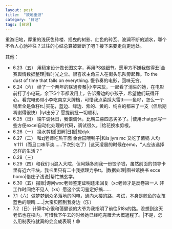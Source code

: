 ```yaml
---
layout: post
title:  "故地重游"
category: "日记"
tags: [日记]
---
```

重游旧地，厚重的浅灰色砖楼、摇曳的树影、红色的砖瓦、波澜不断的湖水，哪个不令人心驰神往？过往的心结总算被斩断了吧？接下来要走向更远处。

其他：
- 6.23（五） 用稿定设计做长图文字，再用PS做细节。愿甲方不嫌我做得丑|金赛舆情数据整理|看时光之尘。很喜欢主角三人在街头乐队旁起舞。To the dust of time that falls on everything. 慢节奏的电影，回味无穷。
- 6.24（六） 续了一个两年的联通套餐|小李来玩，一起看了消失的她，在电影前打了小电玩，余下5个币都没用上，告诉旁边的小孩子，希望他们玩得开心。看完电影带小李吃南京大牌档，可惜我点菜踩大雷tt——鱼籽，怎么一个锅里全是鱼籽tt.|买花，蓝边、绿边、紫的、黄的、纯白的都来了一支（但后期凋谢得很快）|lyl出分了 愿提前批一切顺利。
- 6.25（日） 端午调休日，我恨调休，比朝三暮四恶劣多了。|使用chatgpt写一些方便excel自动化处理的代码，调试很久。|给花换水剪根。
- 6.26（一） 换水剪根|图解|日报|想dyk
- 6.27（二） 和zj老师吃热干面 金台园喂鸭子|和ls jym mc 又吃了菌锅 人均￥111（而且口味平淡……下次别吃了）|这天凌晨的时候在emo，“人应该选择怎样的生活？”
- 6.28（三）
- 6.29（四）和我们lsj混入大院，但阿姨多刷我一份饺子钱，虽然前面的领导卡里有近六千块，我卡里只有二十我据理力争tt。|数据处理|图书馆换书 ecce homo|借庄子浅说|帮忙搞玄学。
- 6.30（五）报账|询问wxc老师鉴定证明还未回复（xc老师才是反卷第一人 非工作时间绝不见人（xs）愿这个实习鉴定好搞……
- 7.1（六）做梦梦到众多落地的闪电，通向大楼的路，考试，本身是鲸鱼的女孩蓝色的眼睛……|大宝贝回到我身边（乐）
- 7.2（日）计算中心很和蔼健谈的大爷为我指明了前往518s的路。没想到这天老伍也在校内，可惜我下午去的时候她已经吃完雁舍大概返程了。|不是，怎么用制表符就真的会变成表啊！😅